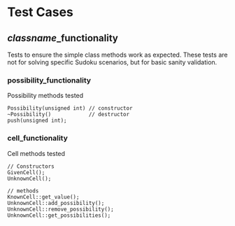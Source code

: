 # Test Cases #

## *classname*_functionality ##
Tests to ensure the simple class methods work as expected. These tests are not for solving specific Sudoku scenarios, but for basic sanity validation.

### possibility_functionality ###
Possibility methods tested

    Possibility(unsigned int) // constructor
    ~Possibility()            // destructor
    push(unsigned int);


### cell_functionality ###
Cell methods tested

    // Constructors
    GivenCell();
    UnknownCell();

    // methods
    KnownCell::get_value();
    UnknownCell::add_possibility();
    UnknownCell::remove_possibility();
    UnknownCell::get_possibilities();